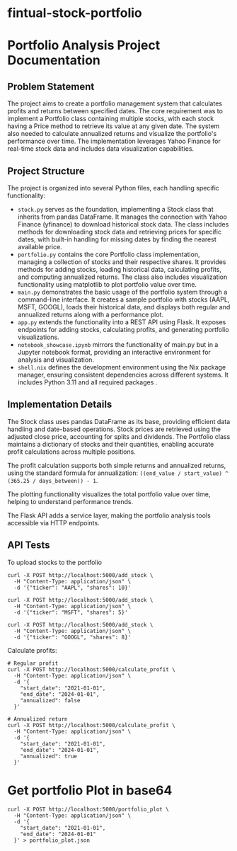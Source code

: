 # fintual-stock-portfolio

# Portfolio Analysis Project Documentation

## Problem Statement

The project aims to create a portfolio management system that calculates profits and returns between specified 
dates. The core requirement was to implement a Portfolio class containing multiple stocks, with each stock 
having a Price method to retrieve its value at any given date. The system also needed to calculate annualized 
returns and visualize the portfolio's performance over time. The implementation leverages Yahoo Finance for 
real-time stock data and includes data visualization capabilities.

## Project Structure

The project is organized into several Python files, each handling specific functionality:

- `stock.py` serves as the foundation, implementing a Stock class that inherits from pandas DataFrame. 
It manages the connection with Yahoo Finance (yfinance) to download historical stock data. The 
class includes methods for downloading stock data and retrieving prices for specific dates, with built-in handling 
for missing dates by finding the nearest available price.
- `portfolio.py` contains the core Portfolio class implementation, managing a collection of stocks and their 
respective shares. It provides methods for adding stocks, loading historical data, calculating profits, and computing 
annualized returns. The class also includes visualization functionality using matplotlib to plot portfolio value over 
time.
- `main.py` demonstrates the basic usage of the portfolio system through a command-line interface. It creates a sample 
portfolio with stocks (AAPL, MSFT, GOOGL), loads their historical data, and displays both regular and annualized returns 
along with a performance plot.
- `app.py` extends the functionality into a REST API using Flask. It exposes endpoints for adding stocks, calculating 
profits, and generating portfolio visualizations. 
- `notebook_showcase.ipynb` mirrors the functionality of main.py but in a Jupyter notebook format, providing an 
interactive environment for analysis and visualization.
- `shell.nix` defines the development environment using the Nix package manager, ensuring consistent dependencies 
across different systems. It includes Python 3.11 and all required packages .

## Implementation Details

The Stock class uses pandas DataFrame as its base, providing efficient data handling and date-based operations. 
Stock prices are retrieved using the adjusted close price, accounting for splits and dividends. The Portfolio 
class maintains a dictionary of stocks and their quantities, enabling accurate profit calculations across multiple 
positions.

The profit calculation supports both simple returns and annualized returns, using the standard formula for 
annualization: `((end_value / start_value) ^ (365.25 / days_between)) - 1`. 

The plotting functionality visualizes the total portfolio value over time, helping to understand performance trends.

The Flask API adds a service layer, making the portfolio analysis tools accessible via HTTP endpoints. 

## API Tests
To upload stocks to the portfolio
```
curl -X POST http://localhost:5000/add_stock \
  -H "Content-Type: application/json" \
  -d '{"ticker": "AAPL", "shares": 10}'

curl -X POST http://localhost:5000/add_stock \
  -H "Content-Type: application/json" \
  -d '{"ticker": "MSFT", "shares": 5}'

curl -X POST http://localhost:5000/add_stock \
  -H "Content-Type: application/json" \
  -d '{"ticker": "GOOGL", "shares": 8}'
```

Calculate profits:
```
# Regular profit
curl -X POST http://localhost:5000/calculate_profit \
  -H "Content-Type: application/json" \
  -d '{
    "start_date": "2021-01-01",
    "end_date": "2024-01-01",
    "annualized": false
  }'

# Annualized return
curl -X POST http://localhost:5000/calculate_profit \
  -H "Content-Type: application/json" \
  -d '{
    "start_date": "2021-01-01",
    "end_date": "2024-01-01",
    "annualized": true
  }'
```

# Get portfolio Plot in base64
```
curl -X POST http://localhost:5000/portfolio_plot \
  -H "Content-Type: application/json" \
  -d '{
    "start_date": "2021-01-01",
    "end_date": "2024-01-01"
  }' > portfolio_plot.json
```
